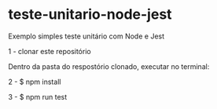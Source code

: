 # teste-unitario-node-jest
Exemplo simples teste unitário com Node e Jest


1 - clonar este repositório

Dentro da pasta do respostório clonado, executar no terminal:

2 - $ npm install

3 - $ npm run test
